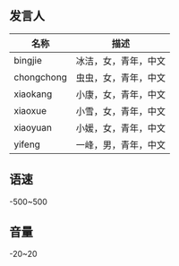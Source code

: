 
## 发言人
|  名称   | 描述  |
|  ----  | ----  |
| bingjie    | 冰洁，女，青年，中文|
| chongchong | 虫虫，女，青年，中文|
| xiaokang   | 小康，女，青年，中文|
| xiaoxue    | 小雪，女，青年，中文|
| xiaoyuan   | 小媛，女，青年，中文|
| yifeng     | 一峰，男，青年，中文|


## 语速
-500~500 

## 音量
-20~20 

